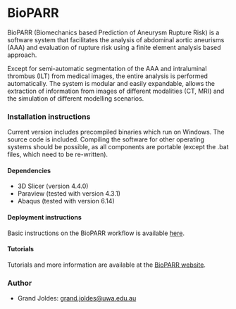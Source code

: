# BioPARR

BioPARR (Biomechanics based Prediction of Aneurysm Rupture Risk) is a software system that facilitates the analysis of
abdominal aortic aneurisms (AAA) and evaluation of rupture risk using a finite element analysis based approach.

Except for semi-automatic segmentation of the AAA and intraluminal thrombus (ILT) from medical images,
the entire analysis is performed automatically. The system is modular and easily expandable, allows
the extraction of information from images of different modalities (CT, MRI) and the simulation of
different modelling scenarios.

### Installation instructions

Current version includes precompiled binaries which run on Windows.
The source code is included.
Compiling the software for other operating systems should be possible, as all components are portable (except the .bat files, which need to be re-written).

#### Dependencies

* 3D Slicer (version 4.4.0)
* Paraview (tested with version 4.3.1)
* Abaqus (tested with version 6.14)

#### Deployment instructions

Basic instructions on the BioPARR workflow is available [here](https://github.com/ISML-UWA/BioPARR/blob/master/Workflow_AAA_Analysis.pdf).

#### Tutorials

Tutorials and more information are available at the [BioPARR website](https://bioparr.mech.uwa.edu.au/).

### Author
* Grand Joldes: <grand.joldes@uwa.edu.au>
